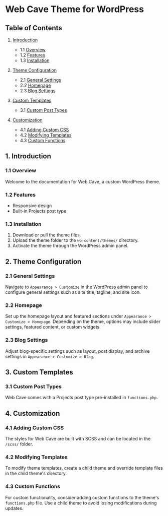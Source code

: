 # Web Cave Theme for WordPress

## Table of Contents

1. [Introduction](#introduction)
   - 1.1 [Overview](#overview)
   - 1.2 [Features](#features)
   - 1.3 [Installation](#installation)

2. [Theme Configuration](#theme-configuration)
   - 2.1 [General Settings](#general-settings)
   - 2.2 [Homepage](#homepage)
   - 2.3 [Blog Settings](#blog-settings)

3. [Custom Templates](#custom-templates)
   - 3.1 [Custom Post Types](#custom-post-types)

4. [Customization](#customization)
   - 4.1 [Adding Custom CSS](#adding-custom-css)
   - 4.2 [Modifying Templates](#modifying-templates)
   - 4.3 [Custom Functions](#custom-functions)

## 1. Introduction

### 1.1 Overview

Welcome to the documentation for Web Cave, a custom WordPress theme.

### 1.2 Features

- Responsive design
- Built-in Projects post type

### 1.3 Installation

1. Download or pull the theme files.
2. Upload the theme folder to the `wp-content/themes/` directory.
3. Activate the theme through the WordPress admin panel.

## 2. Theme Configuration

### 2.1 General Settings

Navigate to `Appearance > Customize` in the WordPress admin panel to configure general settings such as site title, tagline, and site icon.

### 2.2 Homepage

Set up the homepage layout and featured sections under `Appearance > Customize > Homepage`. Depending on the theme, options may include slider settings, featured content, or custom widgets.

### 2.3 Blog Settings

Adjust blog-specific settings such as layout, post display, and archive settings in `Appearance > Customize > Blog`.

## 3. Custom Templates

### 3.1 Custom Post Types

Web Cave comes with a Projects post type pre-installed in `functions.php`.

## 4. Customization

### 4.1 Adding Custom CSS

The styles for Web Cave are built with SCSS and can be located in the `/scss/` folder.

### 4.2 Modifying Templates

To modify theme templates, create a child theme and override template files in the child theme's directory.

### 4.3 Custom Functions

For custom functionality, consider adding custom functions to the theme's `functions.php` file. Use a child theme to avoid losing modifications during updates.


